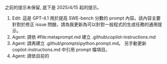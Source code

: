 之前的提示未保留, 底下是 2025/4/15 起的提示。

1. Edit: 這是 GPT-4.1 用於提高 SWE-bench 分數的 prompt 內容。該內容主要針對於修正 issue 問題，請為我更新為可以針對一般程式的生成任務的通用提示。
2. Agent: 請依 #file:metaprompt.md 建立 .github\copilot-instructions.md
3. Agent: 請再建立 .github\prompts\python.prompt.md。
   另手動更新 copilot-instructions.md 中引用 prompt 檔項目。
4. Agent: 請依目前的